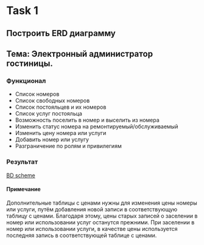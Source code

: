 # Task 1
## Построить ERD диаграмму
## Тема: Электронный администратор гостиницы.
### Функционал
+ Список номеров
+ Список свободных номеров
+ Список постояльцев и их номеров
+ Список услуг постояльца
+ Возможность поселить в номер и выселить из номера
+ Изменить статус номера на ремонтируемый/обслуживаемый
+ Изменить цену номера или услуги
+ Добавить номер или услугу
+ Разграничение по ролям и привилегиям

### Результат
[BD scheme](../task1/bd.png)
#### Примечание
Дополнительные таблицы с ценами нужны для изменения цены номеры или услуги, путём добавления новой записи в соответствующую таблицу с ценами.
Благодаря этому, цены старых записей о заселении в номер или использовании услуг останутся прежними.
При заселении в номер или использовании услуги, в качестве цены используется последняя запись в соответствующей таблице с ценами.

